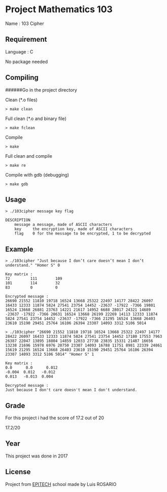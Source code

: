 # Project Mathematics 103

Name : 103 Cipher

## Requirement

Language : C

No package needed

## Compiling

######Go in the project directory

Clean (*.o files)
```
> make clean
```

Full clean (*.o and binary file)
```
> make fclean
```

Compile
```
> make
```

Full clean and compile
```
> make re
```

Compile with gdb (debugging)
```
> make gdb
```

## Usage

```
> ./103cipher message key flag

DESCRIPTION
    message a message, made of ASCII characters
    key     the encryption key, made of ASCII characters
    flag    0 for the message to be encrypted, 1 to be decrypted
```

## Example

```
> ./103cipher "Just because I don’t care doesn’t mean I don’t understand." "Homer S" 0

Key matrix :
72         111        109
101        114        32
83         0          0

Encrypted message :
26690 21552 11810 19718 16524 13668 25322 22497 14177 28422 26097 16433 12333 11874 5824 27541 23754 14452 -23637 -17922 -7366 19801 16524 13668 26881 23763 14221 21617 14952 6688 28017 24321 14689 -23637 -17922 -7366 20631 16524 13668 26199 22269 14113 12333 11874 5824 27541 23754 14452 -23637 -17922 -7366 21295 16524 13668 26403 23610 15190 29451 25764 16106 26394 23307 14093 3312 5106 5014
```

```
> ./103cipher "26690 21552 11810 19718 16524 13668 25322 22497 14177 28422 26097 16433 12333 11874 5824 27541 23754 14452 17180 17553 7963 26387 22047 13895 18804 14859 12033 27738 23835 15331 21487 16656 13238 21696 15978 6976 20750 23307 14093 16788 11751 8981 22339 24861 15619 21295 16524 13668 26403 23610 15190 29451 25764 16106 26394 23307 14093 3312 5106 5014" "Homer S" 1

Key matrix :
0.0      0.0      0.012
-0.004  0.012   -0.012
0.013   -0.013  0.004

Decrypted message :
Just because I don't care doesn't mean I don't understand.
```
## Grade
For this project i had the score of 17.2 out of 20 

17.2/20

## Year

This project was done in 2017

## License
Project from [EPITECH](https://www.epitech.eu/) school made by Luis ROSARIO
